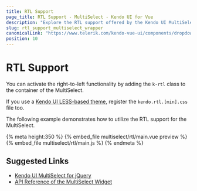 ```yaml
---
title: RTL Support
page_title: RTL Support - MultiSelect - Kendo UI for Vue
description: "Explore the RTL support offered by the Kendo UI MultiSelect wrapper for Vue."
slug: rtl_support_multiselect_wrapper
canonicalLink: "https://www.telerik.com/kendo-vue-ui/components/dropdowns/globalization/"
position: 10
---
```


<div><WrapperBanner link="/kendo-vue-ui/components/dropdowns/globalization/"></WrapperBanner></div>

# RTL Support

You can activate the right-to-left functionality by adding the `k-rtl` class to the container of the MultiSelect.

If you use a [Kendo UI LESS-based theme](https://docs.telerik.com/kendo-ui/styles-and-layout/appearance-styling), register the `kendo.rtl.[min].css` file too.

The following example demonstrates how to utilize the RTL support for the MultiSelect.

{% meta height:350 %}
{% embed_file multiselect/rtl/main.vue preview %}
{% embed_file multiselect/rtl/main.js %}
{% endmeta %}

## Suggested Links

* [Kendo UI MultiSelect for jQuery](https://docs.telerik.com/kendo-ui/controls/editors/multiselect/overview)
* [API Reference of the MultiSelect Widget](https://docs.telerik.com/kendo-ui/api/javascript/ui/multiselect)
